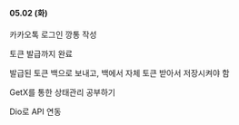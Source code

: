 #### 05.02 (화)

카카오톡 로그인 깡통 작성

토큰 발급까지 완료

발급된 토큰 백으로 보내고, 백에서 자체 토큰 받아서 저장시켜야 함



GetX를 통한 상태관리 공부하기

Dio로 API 연동
